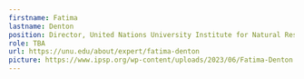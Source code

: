 ```yaml
---
firstname: Fatima
lastname: Denton
position: Director, United Nations University Institute for Natural Resources in Africa
role: TBA
url: https://unu.edu/about/expert/fatima-denton
picture: https://www.ipsp.org/wp-content/uploads/2023/06/Fatima-Denton.png
---
```

